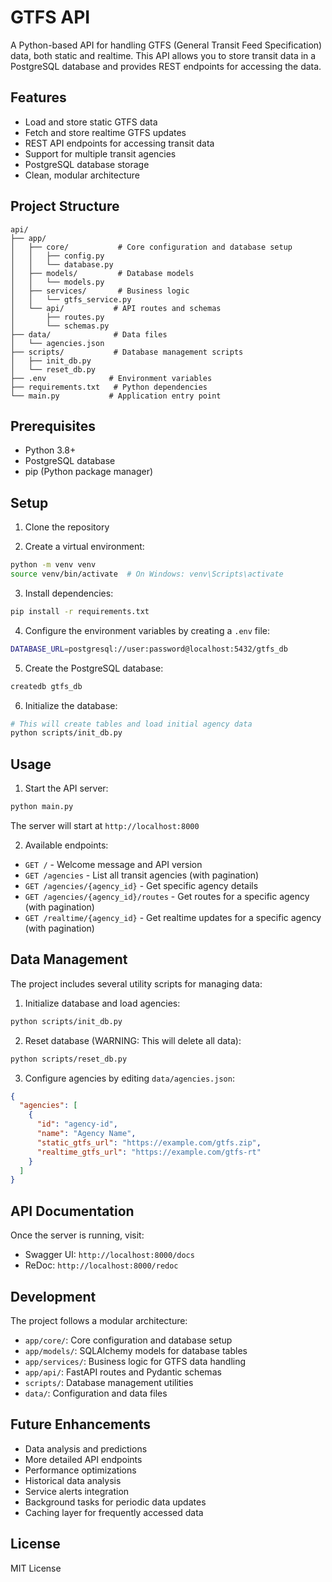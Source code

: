 # GTFS API

A Python-based API for handling GTFS (General Transit Feed Specification) data, both static and realtime. This API allows you to store transit data in a PostgreSQL database and provides REST endpoints for accessing the data.

## Features

- Load and store static GTFS data
- Fetch and store realtime GTFS updates
- REST API endpoints for accessing transit data
- Support for multiple transit agencies
- PostgreSQL database storage
- Clean, modular architecture

## Project Structure

```
api/
├── app/
│   ├── core/           # Core configuration and database setup
│   │   ├── config.py
│   │   └── database.py
│   ├── models/         # Database models
│   │   └── models.py
│   ├── services/       # Business logic
│   │   └── gtfs_service.py
│   └── api/           # API routes and schemas
│       ├── routes.py
│       └── schemas.py
├── data/              # Data files
│   └── agencies.json
├── scripts/           # Database management scripts
│   ├── init_db.py
│   └── reset_db.py
├── .env              # Environment variables
├── requirements.txt   # Python dependencies
└── main.py           # Application entry point
```

## Prerequisites

- Python 3.8+
- PostgreSQL database
- pip (Python package manager)

## Setup

1. Clone the repository

2. Create a virtual environment:
```bash
python -m venv venv
source venv/bin/activate  # On Windows: venv\Scripts\activate
```

3. Install dependencies:
```bash
pip install -r requirements.txt
```

4. Configure the environment variables by creating a `.env` file:
```bash
DATABASE_URL=postgresql://user:password@localhost:5432/gtfs_db
```

5. Create the PostgreSQL database:
```bash
createdb gtfs_db
```

6. Initialize the database:
```bash
# This will create tables and load initial agency data
python scripts/init_db.py
```

## Usage

1. Start the API server:
```bash
python main.py
```

The server will start at `http://localhost:8000`

2. Available endpoints:

- `GET /` - Welcome message and API version
- `GET /agencies` - List all transit agencies (with pagination)
- `GET /agencies/{agency_id}` - Get specific agency details
- `GET /agencies/{agency_id}/routes` - Get routes for a specific agency (with pagination)
- `GET /realtime/{agency_id}` - Get realtime updates for a specific agency (with pagination)
<!-- - `POST /agencies/{agency_id}/load-static` - Trigger loading of static GTFS data
- `POST /agencies/{agency_id}/load-realtime` - Trigger loading of realtime GTFS data -->

## Data Management

The project includes several utility scripts for managing data:

1. Initialize database and load agencies:
```bash
python scripts/init_db.py
```

2. Reset database (WARNING: This will delete all data):
```bash
python scripts/reset_db.py
```

3. Configure agencies by editing `data/agencies.json`:
```json
{
  "agencies": [
    {
      "id": "agency-id",
      "name": "Agency Name",
      "static_gtfs_url": "https://example.com/gtfs.zip",
      "realtime_gtfs_url": "https://example.com/gtfs-rt"
    }
  ]
}
```

## API Documentation

Once the server is running, visit:
- Swagger UI: `http://localhost:8000/docs`
- ReDoc: `http://localhost:8000/redoc`

## Development

The project follows a modular architecture:

- `app/core/`: Core configuration and database setup
- `app/models/`: SQLAlchemy models for database tables
- `app/services/`: Business logic for GTFS data handling
- `app/api/`: FastAPI routes and Pydantic schemas
- `scripts/`: Database management utilities
- `data/`: Configuration and data files

## Future Enhancements

- Data analysis and predictions
- More detailed API endpoints
- Performance optimizations
- Historical data analysis
- Service alerts integration
- Background tasks for periodic data updates
- Caching layer for frequently accessed data

## License

MIT License 